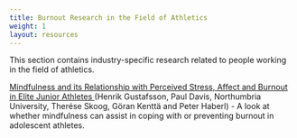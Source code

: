 ```yaml
---
title: Burnout Research in the Field of Athletics
weight: 1
layout: resources
---
```


This section contains industry-specific research related to people working in the field of athletics.

[Mindfulness and its Relationship with Perceived Stress, Affect and Burnout in Elite Junior Athletes ](http://www.diva-portal.org/smash/get/diva2:846225/FULLTEXT01.pdf) (Henrik Gustafsson, Paul Davis, Northumbria University, Therése Skoog, Göran Kenttä and Peter Haberl) - A look at whether mindfulness can assist in coping with or preventing burnout in adolescent athletes.